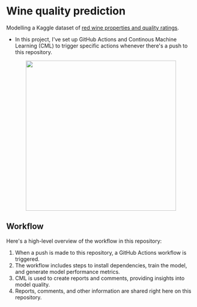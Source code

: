 # Wine quality prediction
Modelling a Kaggle dataset of [red wine properties and quality ratings](https://www.kaggle.com/uciml/red-wine-quality-cortez-et-al-2009). 

- In this project, I've set up GitHub Actions and Continous Machine Learning (CML) to trigger specific actions whenever there's a push to this repository. 

<p align="center">
  <img src="https://static.iterative.ai/img/cml/title_strip_trim.png" width=400>
</p>

## Workflow

Here's a high-level overview of the workflow in this repository:

1. When a push is made to this repository, a GitHub Actions workflow is triggered.
2. The workflow includes steps to install dependencies, train the model, and generate model performance metrics.
3. CML is used to create reports and comments, providing insights into model quality.
4. Reports, comments, and other information are shared right here on this repository.
